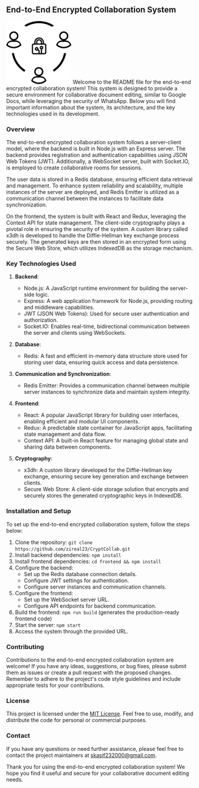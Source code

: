 ## End-to-End Encrypted Collaboration System
![System Image](cryptCollab.png)
Welcome to the README file for the end-to-end encrypted collaboration system! This system is designed to provide a secure environment for collaborative document editing, similar to Google Docs, while leveraging the security of WhatsApp. Below you will find important information about the system, its architecture, and the key technologies used in its development.

### Overview

The end-to-end encrypted collaboration system follows a server-client model, where the backend is built in Node.js with an Express server. The backend provides registration and authentication capabilities using JSON Web Tokens (JWT). Additionally, a WebSocket server, built with Socket.IO, is employed to create collaborative rooms for sessions.

The user data is stored in a Redis database, ensuring efficient data retrieval and management. To enhance system reliability and scalability, multiple instances of the server are deployed, and Redis Emitter is utilized as a communication channel between the instances to facilitate data synchronization.

On the frontend, the system is built with React and Redux, leveraging the Context API for state management. The client-side cryptography plays a pivotal role in ensuring the security of the system. A custom library called x3dh is developed to handle the Diffie-Hellman key exchange process securely. The generated keys are then stored in an encrypted form using the Secure Web Store, which utilizes IndexedDB as the storage mechanism.

### Key Technologies Used

1. **Backend**:

   - Node.js: A JavaScript runtime environment for building the server-side logic.
   - Express: A web application framework for Node.js, providing routing and middleware capabilities.
   - JWT (JSON Web Tokens): Used for secure user authentication and authorization.
   - Socket.IO: Enables real-time, bidirectional communication between the server and clients using WebSockets.

2. **Database**:

   - Redis: A fast and efficient in-memory data structure store used for storing user data, ensuring quick access and data persistence.

3. **Communication and Synchronization**:

   - Redis Emitter: Provides a communication channel between multiple server instances to synchronize data and maintain system integrity.

4. **Frontend**:

   - React: A popular JavaScript library for building user interfaces, enabling efficient and modular UI components.
   - Redux: A predictable state container for JavaScript apps, facilitating state management and data flow.
   - Context API: A built-in React feature for managing global state and sharing data between components.

5. **Cryptography**:
   - x3dh: A custom library developed for the Diffie-Hellman key exchange, ensuring secure key generation and exchange between clients.
   - Secure Web Store: A client-side storage solution that encrypts and securely stores the generated cryptographic keys in IndexedDB.

### Installation and Setup

To set up the end-to-end encrypted collaboration system, follow the steps below:

1. Clone the repository: `git clone https://github.com/zireal23/CryptCollab.git`
2. Install backend dependencies: `npm install`
3. Install frontend dependencies: `cd frontend && npm install`
4. Configure the backend:
   - Set up the Redis database connection details.
   - Configure JWT settings for authentication.
   - Configure server instances and communication channels.
5. Configure the frontend:
   - Set up the WebSocket server URL.
   - Configure API endpoints for backend communication.
6. Build the frontend: `npm run build` (generates the production-ready frontend code)
7. Start the server: `npm start`
8. Access the system through the provided URL.

### Contributing

Contributions to the end-to-end encrypted collaboration system are welcome! If you have any ideas, suggestions, or bug fixes, please submit them as issues or create a pull request with the proposed changes. Remember to adhere to the project's code style guidelines and include appropriate tests for your contributions.

### License

This project is licensed under the [MIT License](LICENSE). Feel free to use, modify, and distribute the code for personal or commercial purposes.

### Contact

If you have any questions or need further assistance, please feel free to contact the project maintainers at [skasif232000@gmail.com](mailto:skasif232000@gmail.com).

Thank you for using the end-to-end encrypted collaboration system! We hope you find it useful and secure for your collaborative document editing needs.
